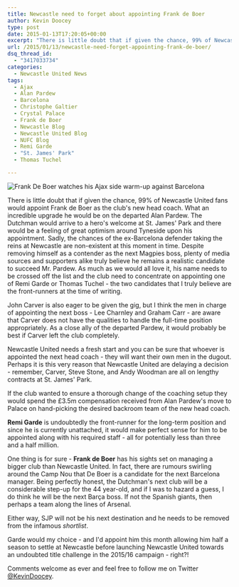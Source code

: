 ```yaml
---
title: Newcastle need to forget about appointing Frank de Boer
author: Kevin Doocey
type: post
date: 2015-01-13T17:20:05+00:00
excerpt: "There is little doubt that if given the chance, 99% of Newcastle United fans would appoint Frank de Boer as the club's new head coach. What an incredible upgrade he would be on.."
url: /2015/01/13/newcastle-need-forget-appointing-frank-de-boer/
dsq_thread_id:
  - "3417033734"
categories:
  - Newcastle United News
tags:
  - Ajax
  - Alan Pardew
  - Barcelona
  - Christophe Galtier
  - Crystal Palace
  - Frank de Boer
  - Newcastle Blog
  - Newcastle United Blog
  - NUFC Blog
  - Remi Garde
  - "St. James' Park"
  - Thomas Tuchel

---
```

![Frank De Boer watches his Ajax side warm-up against Barcelona](http://www.tynetime.com/wp-content/uploads/2015/01/Frank-De-Boer-Newcastle.jpg "De Boer - Dutchman has no intention of leaving Ajax to manage Newcastle United")

There is little doubt that if given the chance, 99% of Newcastle United fans would appoint Frank de Boer as the club's new head coach. What an incredible upgrade he would be on the departed Alan Pardew. The Dutchman would arrive to a hero's welcome at St. James' Park and there would be a feeling of great optimism around Tyneside upon his appointment. Sadly, the chances of the ex-Barcelona defender taking the reins at Newcastle are non-existent at this moment in time. Despite removing himself as a contender as the next Magpies boss, plenty of media sources and supporters alike truly believe he remains a realistic candidate to succeed Mr. Pardew. As much as we would all love it, his name needs to be crossed off the list and the club need to concentrate on appointing one of Remi Garde or Thomas Tuchel - the two candidates that I truly believe are the front-runners at the time of writing.

John Carver is also eager to be given the gig, but I think the men in charge of appointing the next boss - Lee Charnley and Graham Carr - are aware that Carver does not have the qualities to handle the full-time position appropriately. As a close ally of the departed Pardew, it would probably be best if Carver left the club completely.

Newcastle United needs a fresh start and you can be sure that whoever is appointed the next head coach - they will want their own men in the dugout. Perhaps it is this very reason that Newcastle United are delaying a decision - remember, Carver, Steve Stone, and Andy Woodman are all on lengthy contracts at St. James' Park.

If the club wanted to ensure a thorough change of the coaching setup they would spend the £3.5m compensation received from Alan Pardew's move to Palace on hand-picking the desired backroom team of the new head coach.

**Remi Garde** is undoubtedly the front-runner for the long-term position and since he is currently unattached, it would make perfect sense for him to be appointed along with his required staff - all for potentially less than three and a half million.

One thing is for sure - **Frank de Boer** has his sights set on managing a bigger club than Newcastle United. In fact, there are rumours swirling around the Camp Nou that De Boer is a candidate for the next Barcelona manager. Being perfectly honest, the Dutchman's next club will be a considerable step-up for the 44 year-old, and if I was to hazard a guess, I do think he will be the next Barça boss. If not the Spanish giants, then perhaps a team along the lines of Arsenal.

Either way, SJP will not be his next destination and he needs to be removed from the infamous _shortlist_.

Garde would my choice - and I'd appoint him this month allowing him half a season to settle at Newcastle before launching Newcastle United towards an undoubted title challenge in the 2015/16 campaign - right?!

Comments welcome as ever and feel free to follow me on Twitter [@KevinDoocey](https://twitter.com/kevindoocey).
